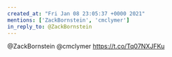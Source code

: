 ```yaml
---
created_at: "Fri Jan 08 23:05:37 +0000 2021"
mentions: ['ZackBornstein', 'cmclymer']
in_reply_to: @ZackBornstein
---
```


@ZackBornstein @cmclymer https://t.co/Tq07NXJFKu
